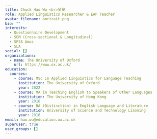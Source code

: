 ```yaml
---
title: Chuck Hao Wu <br>吴昊
role: Applied Linguistics Researcher & EAP Teacher
avatar_filename: portrait.png
bio: ""
interests:
  - Questionnaire Development
  - SEM (Cross-sectional & Longitudinal)
  - SPSS Amos
  - SLA
social: []
organizations:
  - name: The University of Oxford
    url: https://www.ox.ac.uk/
education:
  courses:
    - course: MSc in Applied Linguistics for Language Teaching
      institution: The University of Oxford
      year: 2022
    - course: MA in Teaching English to Speakers of Other Languages
      institution: The University of Hong Kong
      year: 2016
    - course: BA (Distinction) in English Language and Literature
      institution: University of Science and Technology Liaoning
      year: 2016
email: hao.wu@education.ox.ac.uk
superuser: true
user_groups: []
---
```

